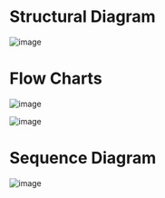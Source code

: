 # Structural Diagram

![image](https://user-images.githubusercontent.com/98792351/153596665-c57b69a5-edb9-4098-ab36-f234db5cd026.png)


# Flow Charts

![image](https://user-images.githubusercontent.com/98792351/153597002-1c4d312f-bdaa-48aa-9719-c576e18fcab1.png)


![image](https://user-images.githubusercontent.com/98792351/154534889-43da60c1-7d5f-410e-bfd0-8fa878cbd621.png)


# Sequence Diagram


![image](https://user-images.githubusercontent.com/98792351/154534724-3c22d9aa-baa5-4185-896d-b051990b084f.png)
